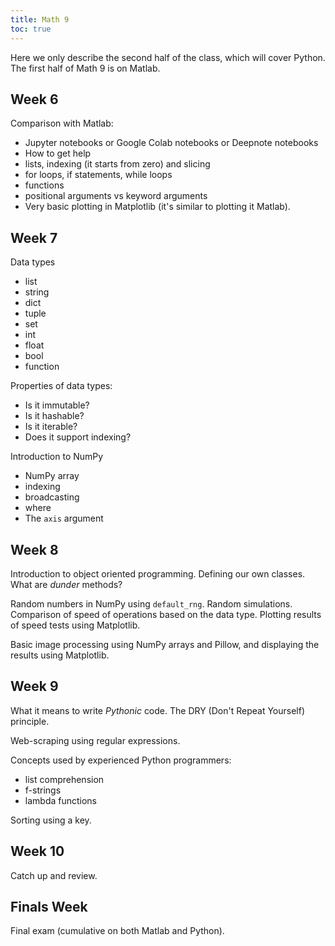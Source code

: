 ```yaml
---
title: Math 9
toc: true
---
```


Here we only describe the second half of the class, which will cover Python.  The first half of Math 9 is on Matlab.

## Week 6

Comparison with Matlab:
* Jupyter notebooks or Google Colab notebooks or Deepnote notebooks
* How to get help
* lists, indexing (it starts from zero) and slicing
* for loops, if statements, while loops
* functions
* positional arguments vs keyword arguments
* Very basic plotting in Matplotlib (it's similar to plotting it Matlab).

## Week 7

Data types
* list
* string
* dict
* tuple
* set
* int
* float
* bool
* function

Properties of data types:
* Is it immutable?
* Is it hashable?
* Is it iterable?
* Does it support indexing?

Introduction to NumPy
* NumPy array
* indexing
* broadcasting
* where
* The `axis` argument

## Week 8

Introduction to object oriented programming.  Defining our own classes.  What are *dunder* methods?

Random numbers in NumPy using `default_rng`.  Random simulations.  Comparison of speed of operations based on the data type.  Plotting results of speed tests using Matplotlib.

Basic image processing using NumPy arrays and Pillow, and displaying the results using Matplotlib.

## Week 9

What it means to write *Pythonic* code.  The DRY (Don't Repeat Yourself) principle.

Web-scraping using regular expressions.

Concepts used by experienced Python programmers:
* list comprehension
* f-strings
* lambda functions

Sorting using a key.

## Week 10

Catch up and review.

## Finals Week

Final exam (cumulative on both Matlab and Python).